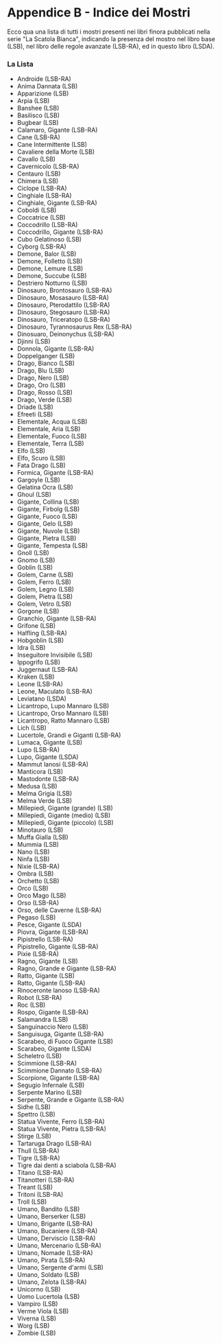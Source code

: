 # Appendice B - Indice dei Mostri

Ecco qua una lista di tutti i mostri presenti nei libri finora pubblicati nella serie "La Scatola Bianca", indicando la presenza del mostro nel libro base (LSB), nel libro delle regole avanzate (LSB-RA), ed in questo libro (LSDA).

### La Lista

-   Androide (LSB-RA)
-   Anima Dannata (LSB)
-   Apparizione (LSB)
-   Arpia (LSB)
-   Banshee (LSB)
-   Basilisco (LSB)
-   Bugbear (LSB)
-   Calamaro, Gigante (LSB-RA)
-   Cane (LSB-RA)
-   Cane Intermittente (LSB)
-   Cavaliere della Morte (LSB)
-   Cavallo (LSB)
-   Cavernicolo (LSB-RA)
-   Centauro (LSB)
-   Chimera (LSB)
-   Ciclope (LSB-RA)
-   Cinghiale (LSB-RA)
-   Cinghiale, Gigante (LSB-RA)
-   Coboldi (LSB)
-   Coccatrice (LSB)
-   Coccodrillo (LSB-RA)
-   Coccodrillo, Gigante (LSB-RA)
-   Cubo Gelatinoso (LSB)
-   Cyborg (LSB-RA)
-   Demone, Balor (LSB)
-   Demone, Folletto (LSB)
-   Demone, Lemure (LSB)
-   Demone, Succube (LSB)
-   Destriero Notturno (LSB)
-   Dinosauro, Brontosauro (LSB-RA)
-   Dinosauro, Mosasauro (LSB-RA)
-   Dinosauro, Pterodattilo (LSB-RA)
-   Dinosauro, Stegosauro (LSB-RA)
-   Dinosauro, Triceratopo (LSB-RA)
-   Dinosauro, Tyrannosaurus Rex (LSB-RA)
-   Dinosuaro, Deinonychus (LSB-RA)
-   Djinni (LSB)
-   Donnola, Gigante (LSB-RA)
-   Doppelganger (LSB)
-   Drago, Bianco (LSB)
-   Drago, Blu (LSB)
-   Drago, Nero (LSB)
-   Drago, Oro (LSB)
-   Drago, Rosso (LSB)
-   Drago, Verde (LSB)
-   Driade (LSB)
-   Efreeti (LSB)
-   Elementale, Acqua (LSB)
-   Elementale, Aria (LSB)
-   Elementale, Fuoco (LSB)
-   Elementale, Terra (LSB)
-   Elfo (LSB)
-   Elfo, Scuro (LSB)
-   Fata Drago (LSB)
-   Formica, Gigante (LSB-RA)
-   Gargoyle (LSB)
-   Gelatina Ocra (LSB)
-   Ghoul (LSB)
-   Gigante, Collina (LSB)
-   Gigante, Firbolg (LSB)
-   Gigante, Fuoco (LSB)
-   Gigante, Gelo (LSB)
-   Gigante, Nuvole (LSB)
-   Gigante, Pietra (LSB)
-   Gigante, Tempesta (LSB)
-   Gnoll (LSB)
-   Gnomo (LSB)
-   Goblin (LSB)
-   Golem, Carne (LSB)
-   Golem, Ferro (LSB)
-   Golem, Legno (LSB)
-   Golem, Pietra (LSB)
-   Golem, Vetro (LSB)
-   Gorgone (LSB)
-   Granchio, Gigante (LSB-RA)
-   Grifone (LSB)
-   Halfling (LSB-RA)
-   Hobgoblin (LSB)
-   Idra (LSB)
-   Inseguitore Invisibile (LSB)
-   Ippogrifo (LSB)
-   Juggernaut (LSB-RA)
-   Kraken (LSB)
-   Leone (LSB-RA)
-   Leone, Maculato (LSB-RA)
-   Leviatano (LSDA)
-   Licantropo, Lupo Mannaro (LSB)
-   Licantropo, Orso Mannaro (LSB)
-   Licantropo, Ratto Mannaro (LSB)
-   Lich (LSB)
-   Lucertole, Grandi e Giganti (LSB-RA)
-   Lumaca, Gigante (LSB)
-   Lupo (LSB-RA)
-   Lupo, Gigante (LSDA)
-   Mammut lanosi (LSB-RA)
-   Manticora (LSB)
-   Mastodonte (LSB-RA)
-   Medusa (LSB)
-   Melma Grigia (LSB)
-   Melma Verde (LSB)
-   Millepiedi, Gigante (grande) (LSB)
-   Millepiedi, Gigante (medio) (LSB)
-   Millepiedi, Gigante (piccolo) (LSB)
-   Minotauro (LSB)
-   Muffa Gialla (LSB)
-   Mummia (LSB)
-   Nano (LSB)
-   Ninfa (LSB)
-   Nixie (LSB-RA)
-   Ombra (LSB)
-   Orchetto (LSB)
-   Orco (LSB)
-   Orco Mago (LSB)
-   Orso (LSB-RA)
-   Orso, delle Caverne (LSB-RA)
-   Pegaso (LSB)
-   Pesce, Gigante (LSDA)
-   Piovra, Gigante (LSB-RA)
-   Pipistrello (LSB-RA)
-   Pipistrello, Gigante (LSB-RA)
-   Pixie (LSB-RA)
-   Ragno, Gigante (LSB)
-   Ragno, Grande e Gigante (LSB-RA)
-   Ratto, Gigante (LSB)
-   Ratto, Gigante (LSB-RA)
-   Rinoceronte lanoso (LSB-RA)
-   Robot (LSB-RA)
-   Roc (LSB)
-   Rospo, Gigante (LSB-RA)
-   Salamandra (LSB)
-   Sanguinaccio Nero (LSB)
-   Sanguisuga, Gigante (LSB-RA)
-   Scarabeo, di Fuoco Gigante (LSB)
-   Scarabeo, Gigante (LSDA)
-   Scheletro (LSB)
-   Scimmione (LSB-RA)
-   Scimmione Dannato (LSB-RA)
-   Scorpione, Gigante (LSB-RA)
-   Segugio Infernale (LSB)
-   Serpente Marino (LSB)
-   Serpente, Grande e Gigante (LSB-RA)
-   Sidhe (LSB)
-   Spettro (LSB)
-   Statua Vivente, Ferro (LSB-RA)
-   Statua Vivente, Pietra (LSB-RA)
-   Stirge (LSB)
-   Tartaruga Drago (LSB-RA)
-   Thull (LSB-RA)
-   Tigre (LSB-RA)
-   Tigre dai denti a sciabola (LSB-RA)
-   Titano (LSB-RA)
-   Titanotteri (LSB-RA)
-   Treant (LSB)
-   Tritoni (LSB-RA)
-   Troll (LSB)
-   Umano, Bandito (LSB)
-   Umano, Berserker (LSB)
-   Umano, Brigante (LSB-RA)
-   Umano, Bucaniere (LSB-RA)
-   Umano, Derviscio (LSB-RA)
-   Umano, Mercenario (LSB-RA)
-   Umano, Nomade (LSB-RA)
-   Umano, Pirata (LSB-RA)
-   Umano, Sergente d'armi (LSB)
-   Umano, Soldato (LSB)
-   Umano, Zelota (LSB-RA)
-   Unicorno (LSB)
-   Uomo Lucertola (LSB)
-   Vampiro (LSB)
-   Verme Viola (LSB)
-   Viverna (LSB)
-   Worg (LSB)
-   Zombie (LSB)